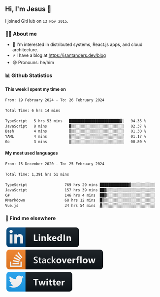 ## Hi, I'm Jesus 👋

I joined GitHub on `13 Nov 2015`.

<!-- Talking about you -->

### 👨‍💻 About me

- 👦 I'm interested in distributed systems, React.js apps, and cloud architecture.
- ⚡️ I have a blog at <https://jsantanders.dev/blog>
- 😄 Pronouns: he/him

### 📊 Github Statistics

#### This week I spent my time on

<!--START_SECTION:weekly-->

```txt
From: 19 February 2024 - To: 26 February 2024

Total Time: 6 hrs 14 mins

TypeScript   5 hrs 53 mins   ███████████████████████▓░   94.35 %
JavaScript   8 mins          ▓░░░░░░░░░░░░░░░░░░░░░░░░   02.37 %
Bash         4 mins          ▒░░░░░░░░░░░░░░░░░░░░░░░░   01.30 %
YAML         4 mins          ▒░░░░░░░░░░░░░░░░░░░░░░░░   01.17 %
Go           3 mins          ▒░░░░░░░░░░░░░░░░░░░░░░░░   00.80 %
```

<!--END_SECTION:weekly-->

#### My most used languages

<!--START_SECTION:alltime-->

```txt
From: 15 December 2020 - To: 25 February 2024

Total Time: 1,391 hrs 51 mins

TypeScript                 769 hrs 29 mins █████████████▓░░░░░░░░░░░   55.29 %
JavaScript                 157 hrs 39 mins ██▓░░░░░░░░░░░░░░░░░░░░░░   11.33 %
C#                         146 hrs 4 mins  ██▓░░░░░░░░░░░░░░░░░░░░░░   10.49 %
RMarkdown                  68 hrs 12 mins  █▒░░░░░░░░░░░░░░░░░░░░░░░   04.90 %
Vue.js                     34 hrs 54 mins  ▓░░░░░░░░░░░░░░░░░░░░░░░░   02.51 %
```

<!--END_SECTION:alltime-->

### 📢 Find me elsewhere

<p>
  <a target="_blank" href="https://linkedin.com/in/jsantanders">
    <img src="https://github.com/jsantanders/jsantanders/blob/master/img/linkedin.svg" alt="LinkedIn" style="vertical-align:top; margin:4px">
  </a>
  
  <a target="_blank" href="https://stackoverflow.com/users/7318331/jesus-santander">
    <img src="https://github.com/jsantanders/jsantanders/blob/master/img/stackoverflow.svg" alt="StackOverflow" style="vertical-align:top; margin:4px">
  </a>
  
  <a target="_blank" href="http://twitter.com/jsantanders">
    <img src="https://github.com/jsantanders/jsantanders/blob/master/img/twitter.svg" alt="Twitter" style="vertical-align:top; margin:4px">
  </a>
</p>
